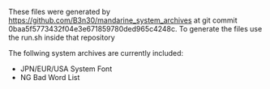 These files were generated by https://github.com/B3n30/mandarine_system_archives at git commit 0baa5f5773432f04e3e671859780ded965c4248c. To generate the files use the run.sh inside that repository

The follwing system archives are currently included:
 - JPN/EUR/USA System Font
 - NG Bad Word List
